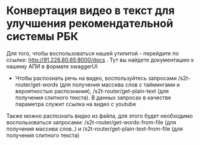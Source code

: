 # Конвертация видео в текст для улучшения рекомендательной системы РБК

Для того, чтобы воспользоваться нашей утилитой - перейдите по ссылке: http://91.226.80.65:8000/docs . Тут вы найдете документацию к нашему АПИ в формате swaggerUI

* Чтобы распознать речь на видео, воспользуйтесь запросами /s2t-router/get-words (для получения массива слов с таймингами и вероятностью распознания), 
/s2t-router/get-plain-text (для получения слитного текста). В данных запросах в качестве параметра служит ссылка на видео с youtube

Также можно распознать видео из файла, для этого будет необходимо воспользоваться запросами: /s2t-router/get-words-from-file (для получения массива слов..) и 
/s2t-router/get-plain-text-from-file (для получения слитного текста)


